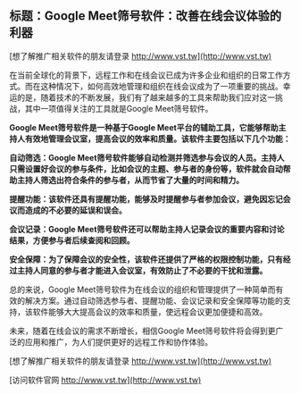 ## **标题：Google Meet筛号软件：改善在线会议体验的利器**

[想了解推广相关软件的朋友请登录 http://www.vst.tw](http://www.vst.tw)

在当前全球化的背景下，远程工作和在线会议已成为许多企业和组织的日常工作方式。而在这种情况下，如何高效地管理和组织在线会议成为了一项重要的挑战。幸运的是，随着技术的不断发展，我们有了越来越多的工具来帮助我们应对这一挑战，其中一项值得关注的工具就是Google Meet筛号软件。

**Google Meet筛号软件是一种基于Google Meet平台的辅助工具，它能够帮助主持人有效地管理会议室，提高会议的效率和质量。该软件主要包括以下几个功能：**

**自动筛选：Google Meet筛号软件能够自动检测并筛选参与会议的人员。主持人只需设置好会议的参与条件，比如会议的主题、参与者的身份等，软件就会自动帮助主持人筛选出符合条件的参与者，从而节省了大量的时间和精力。**

**提醒功能：该软件还具有提醒功能，能够及时提醒参与者参加会议，避免因忘记会议而造成的不必要的延误和误会。**

**会议记录：Google Meet筛号软件还可以帮助主持人记录会议的重要内容和讨论结果，方便参与者后续查阅和回顾。**

**安全保障：为了保障会议的安全性，该软件还提供了严格的权限控制功能，只有经过主持人同意的参与者才能进入会议室，有效防止了不必要的干扰和泄露。**

总的来说，Google Meet筛号软件为在线会议的组织和管理提供了一种简单而有效的解决方案。通过自动筛选参与者、提醒功能、会议记录和安全保障等功能的支持，该软件能够大大提高会议的效率和质量，使远程会议更加便捷和高效。

未来，随着在线会议的需求不断增长，相信Google Meet筛号软件将会得到更广泛的应用和推广，为人们提供更好的远程工作和协作体验。

[想了解推广相关软件的朋友请登录 http://www.vst.tw](http://www.vst.tw)


[访问软件官网 http://www.vst.tw](http://www.vst.tw)
